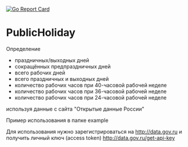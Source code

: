 [![Go Report Card](https://goreportcard.com/badge/github.com/Supme/PublicHoliday)](https://goreportcard.com/report/github.com/Supme/PublicHoliday)
# PublicHoliday
Определение
- праздничных/выходных дней
- сокращённых предпраздничных дней
- всего рабочих дней
- всего праздничных и выходных дней
- количество рабочих часов при 40-часовой рабочей неделе
- количество рабочих часов при 36-часовой рабочей неделе
- количество рабочих часов при 24-часовой рабочей неделе

используя данные с сайта "Открытые данные России"

Пример использования в папке example

Для использования нужно зарегистрироваться на http://data.gov.ru и получить личный ключ (access token) http://data.gov.ru/get-api-key